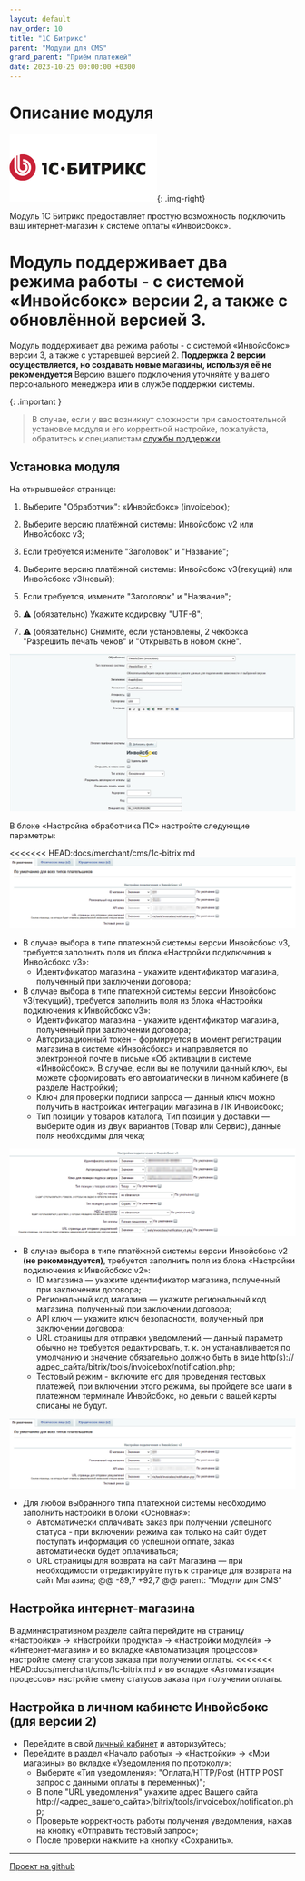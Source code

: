 ```yaml
---
layout: default
nav_order: 10
title: "1С Битрикс"
parent: "Модули для CMS"
grand_parent: "Приём платежей"
date: 2023-10-25 00:00:00 +0300
---
```


# Описание модуля

![1С Битрикс](/assets/images/cms/1s_bitrix.svg){: .img-right}

Модуль 1С Битрикс предоставляет простую возможность подключить ваш интернет-магазин к системе оплаты «Инвойсбокс».

Модуль поддерживает два режима работы - с системой «Инвойсбокс» версии 2, а также с обновлённой версией 3.
=======

Модуль поддерживает два режима работы - с системой «Инвойсбокс» версии 3, а также с устаревшей версией 2.
**Поддержка 2 версии осуществляется, но создавать новые магазины, используя её не рекомендуется**
Версию вашего подключения уточняйте у вашего персонального менеджера или в службе поддержки системы.

{: .important }
> В случае, если у вас возникнут сложности при самостоятельной установке модуля и его корректной настройке,
пожалуйста, обратитесь к специалистам [службы поддержки](https://www.invoicebox.ru/ru/contacts/feedback.html).

## Установка модуля

На открывшейся странице:

1. Выберите "Обработчик": «Инвойсбокс» (invoicebox);

2. Выберите версию платёжной системы: Инвойсбокс v2 или Инвойсбокс v3;
3. Если требуется измените "Заголовок" и "Название";
2. Выберите версию платёжной системы: Инвойсбокс v3(текущий) или Инвойсбокс v3(новый);
3. Если требуется, измените "Заголовок" и "Название";
4. :warning: (обязательно) Укажите кодировку "UTF-8";
5. :warning: (обязательно) Снимите, если установлены, 2 чекбокса "Разрешить печать чеков" и "Открывать в новом окне".

![1С Битрикс](/assets/images/cms/1c-bitrix/1.jpg)

В блоке «Настройка обработчика ПС» настройте следующие параметры:


<<<<<<< HEAD:docs/merchant/cms/1c-bitrix.md
![1С Битрикс](/assets/images/cms/1c-bitrix/2.png)

- В случае выбора в типе платежной системы версии Инвойсбокс v3, требуется заполнить поля из блока «Настройки подключения к Инвойсбокс v3»:
  - Идентификатор магазина -  укажите идентификатор магазина, полученный при заключении договора;
- В случае выбора в типе платежной системы версии Инвойсбокс v3(текущий), требуется заполнить поля из блока «Настройки подключения к Инвойсбокс v3»:
  - Идентификатор магазина - укажите идентификатор магазина, полученный при заключении договора;
  - Авторизационный токен - формируется в момент регистрации магазина в системе «Инвойсбокс» и направляется по электронной почте в письме «Об активации в системе «Инвойсбокс». В случае, если вы не получили данный ключ, вы можете сформировать его автоматически в личном кабинете (в разделе Настройки);
  - Ключ для проверки подписи запроса — данный ключ можно получить в настройках интеграции магазина в ЛК Инвойсбокс;
  - Тип позиции у товаров каталога, Тип позиции у доставки — выберите один из двух вариантов (Товар или Сервис), данные поля необходимы для чека;

![1С Битрикс](/assets/images/cms/1c-bitrix/3.png)

- В случае выбора в типе платёжной системы версии Инвойсбокс v2 **(не рекомендуется)**, требуется заполнить поля из блока «Настройки подключения к Инвойсбокс v2»:
  - ID магазина — укажите идентификатор магазина, полученный при заключении договора;
  - Региональный код магазина — укажите региональный код магазина, полученный при заключении договора;
  - API ключ — укажите ключ безопасности, полученный при заключении договора;
  - URL страницы для отправки уведомлений — данный параметр обычно не требуется редактировать, т. к. он устанавливается по умолчанию и значение обязательно должно быть в виде http(s)://адрес_сайта/bitrix/tools/invoicebox/notification.php;
  - Тестовый режим - включите его для проведения тестовых платежей, при включении этого режима, вы пройдете все шаги в платежном терминале Инвойсбокс, но деньги с вашей карты списаны не будут.

![1С Битрикс](/assets/images/cms/1c-bitrix/2.png)


- Для любой выбранного типа платежной системы необходимо заполнить настройки в блоки «Основная»:
  - Автоматически оплачивать заказ при получении успешного статуса - при включении режима как только на сайт будет поступать информация об успешной оплате, заказ автоматически будет оплачиваться;
  - URL страницы для возврата на сайт Магазина  — при необходимости отредактируйте путь к странице для возврата на сайт Магазина;
    @@ -89,7 +92,7 @@ parent: "Модули для CMS"
## Настройка интернет-магазина

В административном разделе сайта перейдите на страницу «Настройки» → «Настройки продукта» → «Настройки модулей» → «Интернет-магазин»
и во вкладке «Автоматизация процессов» настройте смену статусов заказа при получении оплаты.
<<<<<<< HEAD:docs/merchant/cms/1c-bitrix.md
и во вкладке «Автоматизация процессов» настройте смену статусов заказа при получении оплаты.

## Настройка в личном кабинете Инвойсбокс (для версии 2)

- Перейдите в свой [личный кабинет](https://business.invoicebox.ru/) и авторизуйтесь;
- Перейдите в раздел «Начало работы» → «Настройки» → «Мои магазины» во вкладке «Уведомления по протоколу»:
  - Выберите «Тип уведомления»: "Оплата/HTTP/Post (HTTP POST запрос с данными оплаты в переменных)";
  - В поле "URL уведомления" укажите адрес Вашего сайта http://<адрес_вашего_сайта>/bitrix/tools/invoicebox/notification.php;
  - Проверьте корректность работы получения уведомления, нажав на кнопку «Отправить тестовый запрос»;
  - После проверки нажмите на кнопку «Сохранить».


---

[Проект на github](https://github.com/InvoiceBox/1c-bitrix)


